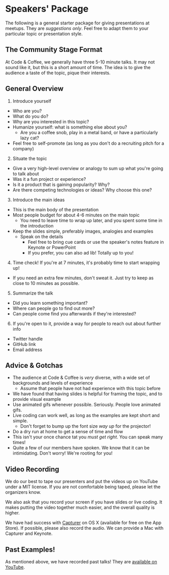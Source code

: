 # Speakers' Package
The following is a general starter package for giving presentations at meetups.
They are _suggestions only_. Feel free to adapt them to your particular topic or
presentation style.

## The Community Stage Format
At Code & Coffee, we generally have three 5-10 minute talks. It may not sound like it,
but this is a short amount of time. The idea is to give the audience a taste of the topic,
pique their interests.

## General Overview
1. Introduce yourself
  - Who are you?
  - What do you do?
  - Why are you interested in this topic?
  - Humanize yourself: what is something else about you?
    - Are you a coffee snob, play in a metal band, or have a particularly lazy cat?
  - Feel free to self-promote (as long as you don't do a recruiting pitch for a company)

2. Situate the topic
  - Give a very high-level overview or analogy to sum up what you're going to talk about
  - Was it a fun project or experience?
  - Is it a product that is gaining popularity? Why?
  - Are there competing technologies or ideas? Why choose this one?

3. Introduce the main ideas
  - This is the main body of the presentation
  - Most people budget for about 4-6 minutes on the main topic
    - You need to leave time to wrap up later, and you spent some time in the introduction
  - Keep the slides simple, preferably images, analogies and examples
    - Speak on the details
      - Feel free to bring cue cards or use the speaker's notes feature in Keynote or PowerPoint
      - If you prefer, you can also ad lib! Totally up to you!

4. Time check! If you're at 7 minutes, it's probably time to start wrapping up!
  - If you need an extra few minutes, don't sweat it. Just try to keep as close to 10 minutes as possible.

5. Summarize the talk
  - Did you learn something important?
  - Where can people go to find out more?
  - Can people come find you afterwards if they're interested?

6. If you're open to it, provide a way for people to reach out about further info
  - Twitter handle
  - GitHub link
  - Email address

## Advice & Gotchas
- The audience at Code & Coffee is _very_ diverse, with a wide set of backgrounds and levels of experience
  - Assume that people have not had experience with this topic before
- We have found that having slides is helpful for framing the topic, and to provide visual example
- Use animated gifs whenever possible. Seriously. People love animated gifs.
- Live coding can work well, as long as the examples are kept short and simple.
  - Don't forget to bump up the font size _way up_ for the projector!
- Do a dry run at home to get a sense of time and flow
- This isn't your once chance tat you _must get right_. You can speak many times!
- Quite a few of our members have spoken. We know that it can be intimidating. Don't worry! We're rooting for you!

## Video Recording
We do our best to tape our presenters and put the videos up on YouTube under a MIT license.
If you are not comfortable being taped, please let the organizers know.

We also ask that you record your screen if you have slides or live coding. It makes
putting the video together much easier, and the overall quality is higher.

We have had success with [Capturer](https://itunes.apple.com/ca/app/capturer/id652792633?mt=12) on OS X (available for free on the App Store).
If possible, please also record the audio. We can provide a Mac with Capturer and Keynote.

## Past Examples!
As mentioned above, we have recorded past talks! They are [available on YouTube](https://www.youtube.com/channel/UCQaXHorjVswT9xm8Ho7G0RQ).
